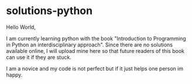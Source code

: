 # solutions-python
Hello World,

I am currently learning python with the book "Introduction to Programming in Python an interdisciplinary approach".
Since there are no solutions available online, I will upload mine here so that future readers of this book can use it if they are stuck.

I am a novice and my code is not perfect but if it just helps one person im happy.

